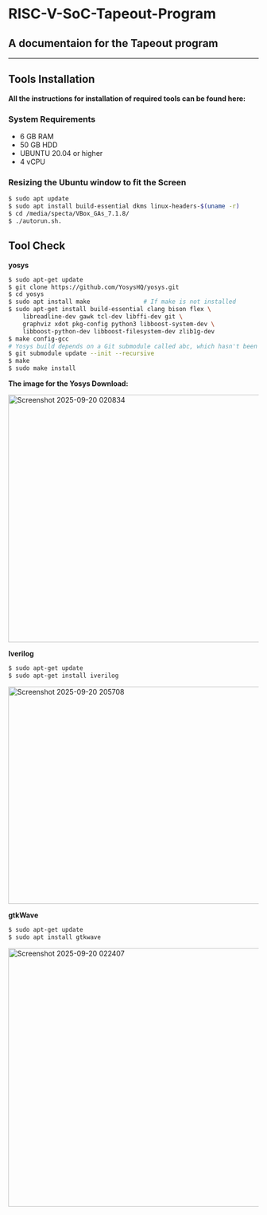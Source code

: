 # RISC-V-SoC-Tapeout-Program

## A documentaion for the Tapeout program
------------------------------------------------------------------------------------------------
## Tools Installation 

**All the instructions for installation of required tools can be found here:**

### System Requirements

- 6 GB RAM
- 50 GB HDD
- UBUNTU 20.04 or higher
- 4 vCPU

### Resizing the Ubuntu window to fit the Screen
```bash
$ sudo apt update
$ sudo apt install build-essential dkms linux-headers-$(uname -r)
$ cd /media/specta/VBox_GAs_7.1.8/
$ ./autorun.sh.
```

## Tool Check 

**yosys**

```bash
$ sudo apt-get update
$ git clone https://github.com/YosysHQ/yosys.git
$ cd yosys
$ sudo apt install make               # If make is not installed
$ sudo apt-get install build-essential clang bison flex \
    libreadline-dev gawk tcl-dev libffi-dev git \
    graphviz xdot pkg-config python3 libboost-system-dev \
    libboost-python-dev libboost-filesystem-dev zlib1g-dev
$ make config-gcc
# Yosys build depends on a Git submodule called abc, which hasn't been initialized yet. You need to run the following command before running make
$ git submodule update --init --recursive
$ make 
$ sudo make install

```
 **The image for the Yosys Download:**

<img width="1714" height="498" alt="Screenshot 2025-09-20 020834" src="https://github.com/user-attachments/assets/aaece520-380a-4f20-815f-a7bb6e88c20d" />


**Iverilog**

```bash
$ sudo apt-get update
$ sudo apt-get install iverilog

```

<img width="938" height="437" alt="Screenshot 2025-09-20 205708" src="https://github.com/user-attachments/assets/da7fc5fb-a11c-4fe4-8806-aa06e56b6c08" />


**gtkWave**

```bash
$ sudo apt-get update
$ sudo apt install gtkwave
```

<img width="1280" height="520" alt="Screenshot 2025-09-20 022407" src="https://github.com/user-attachments/assets/60107e57-662b-4a7c-9605-b9e5bf66a47d" />




















